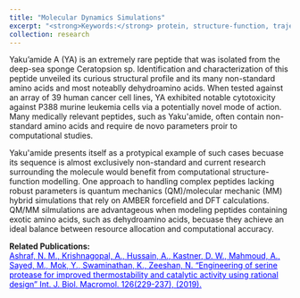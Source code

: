 ```yaml
---
title: "Molecular Dynamics Simulations"
excerpt: "<strong>Keywords:</strong> protein, structure-function, trajectory, AMBER, CHARMM<img src='/images/flex.png' width='500' height='300'>"
collection: research
---
```


Yaku’amide A (YA) is an extremely rare peptide that was isolated from the deep-sea sponge Ceratopsion sp. Identification and characterization of this peptide unveiled its curious structural profile and its many non-standard amino acids and most noteablly dehydroamino acids. When tested against an array of 39 human cancer cell lines, YA exhibited notable cytotoxicity against P388 murine leukemia cells via a potentially novel mode of action. Many medically relevant peptides, such as Yaku'amide, often contain non-standard amino acids and require de novo parameters proir to computational studies.

Yaku'amide presents itself as a protypical example of such cases becuase its sequence is almost exclusively non-standard and current research surrounding the molecule would benefit from computational structure-function modelling. One approach to handling complex peptides lacking robust parameters is quantum mechanics (QM)/molecular mechanic (MM) hybrid simulations that rely on AMBER forcefield and DFT calculations. QM/MM silmulations are advantageous when modeling peptides containing exotic amino acids, such as dehydroamino acids, becuase they achieve an ideal balance between resource allocation and computational accuracy.

<strong>Related Publications:</strong><br/>
<a style="color:blue" href="https://www.sciencedirect.com/science/article/pii/S0141813018356265">	Ashraf, N. M., Krishnagopal, A., Hussain, A., Kastner, D. W., Mahmoud, A., Sayed, M., Mok, Y., Swaminathan, K., Zeeshan, N. “Engineering of serine protease for improved thermostability and catalytic activity using rational design” Int. J. Biol. Macromol. 126(229-237), (2019).</a>
